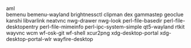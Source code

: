 aml  
bemenu
bemenu-wayland
brightnessctl
clipman
dex
gammastep
geoclue
kanshi
libvarlink
neatvnc
nwg-drawer
nwg-look
perl-file-basedir
perl-file-desktopentry
perl-file-mimeinfo
perl-ipc-system-simple
qt5-wayland
rtkit
wayvnc
wcm
wf-osk-git
wf-shell
xcur2png
xdg-desktop-portal
xdg-desktop-portal-wlr
wayfire-desktop
